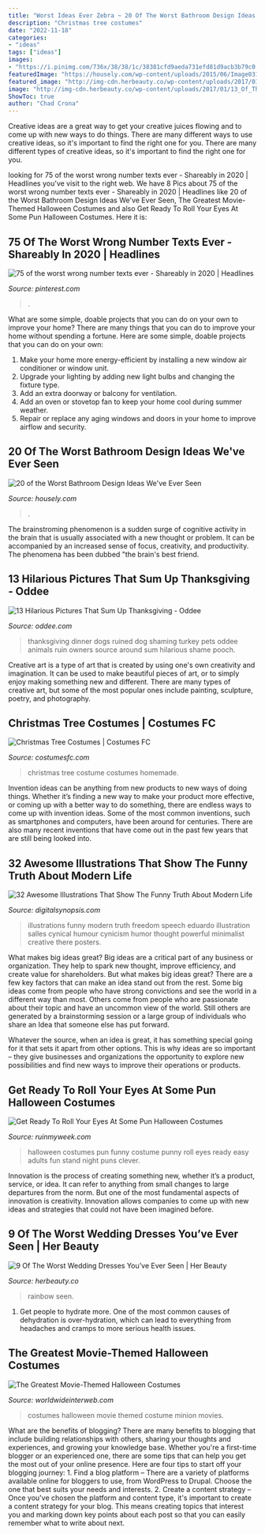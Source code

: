 ```yaml
---
title: "Worst Ideas Ever Zebra ~ 20 Of The Worst Bathroom Design Ideas We&#039;ve Ever Seen"
description: "Christmas tree costumes"
date: "2022-11-18"
categories:
- "ideas"
tags: ["ideas"]
images:
- "https://i.pinimg.com/736x/38/38/1c/38381cfd9aeda731efd81d9acb3b79c0.jpg"
featuredImage: "https://housely.com/wp-content/uploads/2015/06/Image0310-768x1024.jpg"
featured_image: "http://img-cdn.herbeauty.co/wp-content/uploads/2017/01/13_Of_The_Worst_Wedding_Dresses_You’ve_Ever_Seen_5.jpg"
image: "http://img-cdn.herbeauty.co/wp-content/uploads/2017/01/13_Of_The_Worst_Wedding_Dresses_You’ve_Ever_Seen_5.jpg"
ShowToc: true
author: "Chad Crona"
---
```



Creative ideas are a great way to get your creative juices flowing and to come up with new ways to do things. There are many different ways to use creative ideas, so it's important to find the right one for you. There are many different types of creative ideas, so it's important to find the right one for you.

	

		
looking for 75 of the worst wrong number texts ever - Shareably in 2020 | Headlines you've visit to the right web. We have 8 Pics about 75 of the worst wrong number texts ever - Shareably in 2020 | Headlines like 20 of the Worst Bathroom Design Ideas We&#039;ve Ever Seen, The Greatest Movie-Themed Halloween Costumes and also Get Ready To Roll Your Eyes At Some Pun Halloween Costumes. Here it is:
		
    
## 75 Of The Worst Wrong Number Texts Ever - Shareably In 2020 | Headlines

<img loading=lazy src="https://i.pinimg.com/736x/38/38/1c/38381cfd9aeda731efd81d9acb3b79c0.jpg" onerror="this.onerror=null;this.src='https://tse4.mm.bing.net/th?id=OIP.LqYsVZ6kHqqkHc-DWeu65wHaM9&amp;pid=15.1';" alt="75 of the worst wrong number texts ever - Shareably in 2020 | Headlines">

_Source: pinterest.com_

>. 

	

What are some simple, doable projects that you can do on your own to improve your home?
There are many things that you can do to improve your home without spending a fortune. Here are some simple, doable projects that you can do on your own:
1. Make your home more energy-efficient by installing a new window air conditioner or window unit.
2. Upgrade your lighting by adding new light bulbs and changing the fixture type.
3. Add an extra doorway or balcony for ventilation. 
4. Add an oven or stovetop fan to keep your home cool during summer weather. 
5. Repair or replace any aging windows and doors in your home to improve airflow and security.

    
## 20 Of The Worst Bathroom Design Ideas We&#039;ve Ever Seen

<img loading=lazy src="https://housely.com/wp-content/uploads/2015/06/Image0310-768x1024.jpg" onerror="this.onerror=null;this.src='https://tse3.mm.bing.net/th?id=OIP.EXwKAFLfcFBiG8LPi1IlQwHaJ4&amp;pid=15.1';" alt="20 of the Worst Bathroom Design Ideas We&#039;ve Ever Seen">

_Source: housely.com_

>. 

	

The brainstroming phenomenon is a sudden surge of cognitive activity in the brain that is usually associated with a new thought or problem. It can be accompanied by an increased sense of focus, creativity, and productivity. The phenomena has been dubbed "the brain's best friend.

    
## 13 Hilarious Pictures That Sum Up Thanksgiving - Oddee

<img loading=lazy src="https://www.oddee.com/wp-content/uploads/_media/imgs/articles2/a99891_thanksgiving_3.jpg" onerror="this.onerror=null;this.src='https://tse1.mm.bing.net/th?id=OIP.JuwWApICxGIKWXdACk9ikAHaJ6&amp;pid=15.1';" alt="13 Hilarious Pictures That Sum Up Thanksgiving - Oddee">

_Source: oddee.com_

>thanksgiving dinner dogs ruined dog shaming turkey pets oddee animals ruin owners source around sum hilarious shame pooch. 

	

Creative art is a type of art that is created by using one's own creativity and imagination. It can be used to make beautiful pieces of art, or to simply enjoy making something new and different. There are many types of creative art, but some of the most popular ones include painting, sculpture, poetry, and photography.

    
## Christmas Tree Costumes | Costumes FC

<img loading=lazy src="http://www.costumesfc.com/wp-content/uploads/2014/11/Christmas-Tree-Costume-Homemade.jpg" onerror="this.onerror=null;this.src='https://tse1.mm.bing.net/th?id=OIP.zkPQt33y5mSmswTDdpXjYAHaJ4&amp;pid=15.1';" alt="Christmas Tree Costumes | Costumes FC">

_Source: costumesfc.com_

>christmas tree costume costumes homemade. 

	

Invention ideas can be anything from new products to new ways of doing things. Whether it’s finding a new way to make your product more effective, or coming up with a better way to do something, there are endless ways to come up with invention ideas. Some of the most common inventions, such as smartphones and computers, have been around for centuries. There are also many recent inventions that have come out in the past few years that are still being looked into.

    
## 32 Awesome Illustrations That Show The Funny Truth About Modern Life

<img loading=lazy src="https://digitalsynopsis.com/wp-content/uploads/2016/01/funny-truth-modern-life-illustrations-eduardo-salles-29.jpg" onerror="this.onerror=null;this.src='https://tse1.mm.bing.net/th?id=OIP.mVbYs3tTMo_pv-hD4bD3yAHaHM&amp;pid=15.1';" alt="32 Awesome Illustrations That Show The Funny Truth About Modern Life">

_Source: digitalsynopsis.com_

>illustrations funny modern truth freedom speech eduardo illustration salles cynical humour cynicism humor thought powerful minimalist creative there posters. 

	

What makes big ideas great?
Big ideas are a critical part of any business or organization. They help to spark new thought, improve efficiency, and create value for shareholders. But what makes big ideas great? There are a few key factors that can make an idea stand out from the rest.
Some big ideas come from people who have strong convictions and see the world in a different way than most. Others come from people who are passionate about their topic and have an uncommon view of the world. Still others are generated by a brainstorming session or a large group of individuals who share an Idea that someone else has put forward.

Whatever the source, when an idea is great, it has something special going for it that sets it apart from other options. This is why ideas are so important – they give businesses and organizations the opportunity to explore new possibilities and find new ways to improve their operations or products.

    
## Get Ready To Roll Your Eyes At Some Pun Halloween Costumes

<img loading=lazy src="https://ruinmyweek.com/wp-content/uploads/2016/10/funny-photos-of-halloween-pun-costumes-one-night-stand.jpg" onerror="this.onerror=null;this.src='https://tse3.mm.bing.net/th?id=OIP.6b9Fvww5rL9hCQgjo-h3VAHaK_&amp;pid=15.1';" alt="Get Ready To Roll Your Eyes At Some Pun Halloween Costumes">

_Source: ruinmyweek.com_

>halloween costumes pun funny costume punny roll eyes ready easy adults fun stand night puns clever. 

	

Innovation is the process of creating something new, whether it’s a product, service, or idea. It can refer to anything from small changes to large departures from the norm. But one of the most fundamental aspects of innovation is creativity. Innovation allows companies to come up with new ideas and strategies that could not have been imagined before.

    
## 9 Of The Worst Wedding Dresses You’ve Ever Seen | Her Beauty

<img loading=lazy src="http://img-cdn.herbeauty.co/wp-content/uploads/2017/01/13_Of_The_Worst_Wedding_Dresses_You’ve_Ever_Seen_5.jpg" onerror="this.onerror=null;this.src='https://tse2.mm.bing.net/th?id=OIP.rkRNGmokR7ACZ7Xaub7gWwHaLu&amp;pid=15.1';" alt="9 Of The Worst Wedding Dresses You’ve Ever Seen | Her Beauty">

_Source: herbeauty.co_

>rainbow seen. 

	

1. Get people to hydrate more. One of the most common causes of dehydration is over-hydration, which can lead to everything from headaches and cramps to more serious health issues.

    
## The Greatest Movie-Themed Halloween Costumes

<img loading=lazy src="http://worldwideinterweb.com/wp-content/uploads/2016/10/best-movies-costumes.jpg" onerror="this.onerror=null;this.src='https://tse3.mm.bing.net/th?id=OIP.FTyYX9tX3D3__nUXR8kNkQHaJ4&amp;pid=15.1';" alt="The Greatest Movie-Themed Halloween Costumes">

_Source: worldwideinterweb.com_

>costumes halloween movie themed costume minion movies. 

	

What are the benefits of blogging?
There are many benefits to blogging that include building relationships with others, sharing your thoughts and experiences, and growing your knowledge base. Whether you're a first-time blogger or an experienced one, there are some tips that can help you get the most out of your online presence. Here are four tips to start off your blogging journey: 1. Find a blog platform – There are a variety of platforms available online for bloggers to use, from WordPress to Drupal. Choose the one that best suits your needs and interests. 2. Create a content strategy – Once you've chosen the platform and content type, it's important to create a content strategy for your blog. This means creating topics that interest you and marking down key points about each post so that you can easily remember what to write about next. 
